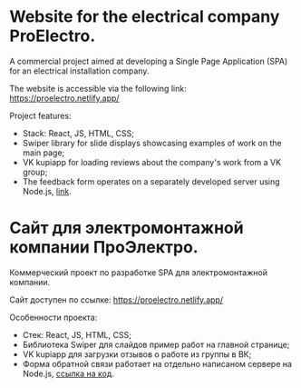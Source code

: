 # Website for the electrical company ProElectro.

A commercial project aimed at developing a Single Page Application (SPA) for an electrical installation company.

The website is accessible via the following link: https://proelectro.netlify.app/

Project features:

- Stack: React, JS, HTML, CSS;
- Swiper library for slide displays showcasing examples of work on the main page;
- VK kupiapp for loading reviews about the company's work from a VK group;
- The feedback form operates on a separately developed server using Node.js, [link](https://github.com/Sibusky/send-an-email).

# Сайт для электромонтажной компании ПроЭлектро.

Коммерческий проект по разработке SPA для электромонтажной компании.

Сайт доступен по ссылке: https://proelectro.netlify.app/

Особенности проекта:

- Стек: React, JS, HTML, CSS;
- Библиотека Swiper для слайдов пример работ на главной странице;
- VK kupiapp для загрузки отзывов о работе из группы в ВК;
- Форма обратной связи работает на отдельно написаном сервере на Node.js, [ссылка на код](https://github.com/Sibusky/send-an-email).
